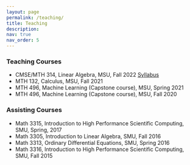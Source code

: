 ```yaml
---
layout: page
permalink: /teaching/
title: Teaching
description: 
nav: true
nav_order: 5
---
```


### Teaching Courses
* CMSE/MTH 314, Linear Algebra, MSU, Fall 2022 <a href="../assets/pdf/syllabus_MTH314.pdf" target="_blank" rel="noopener noreferrer" class="float-right">Syllabus</a>
* MTH 132, Calculus, MSU, Fall 2021
* MTH 496, Machine Learning (Capstone course), MSU, Spring 2021
* MTH 496, Machine Learning (Capstone course), MSU, Fall 2020

### Assisting Courses
* Math 3315, Introduction to High Performance Scientific Computing, SMU, Spring, 2017
* Math 3305, Introduction to Linear Algebra, SMU, Fall 2016
* Math 3313, Ordinary Differential Equations, SMU, Spring 2016
* Math 3316, Introduction to High Performance Scientific Computing, SMU, Fall 2015
